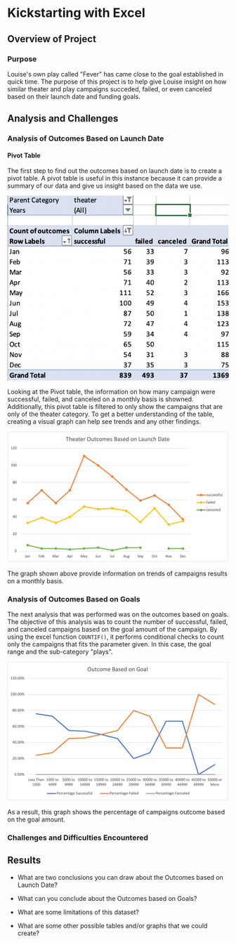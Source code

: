 # Kickstarting with Excel

## Overview of Project

### Purpose
Louise's own play called "Fever" has came close to the goal established in quick time. The purpose of this project is to help give Louise insight on how similar theater and play campaigns succeded, failed, or even canceled based on their launch date and funding goals.

## Analysis and Challenges

### Analysis of Outcomes Based on Launch Date
#### Pivot Table
The first step to find out the outcomes based on launch date is to create a pivot table. A pivot table is useful in this instance because it can provide a summary of our data and give us insight based on the data we use.

![Outcome Based on Launch Date Pivot Table](https://github.com/40super/kickstarter-analysis/blob/main/resource/Pivot_Table_Outcome.png?raw=true)

Looking at the Pivot table, the information on how many campaign were successful, failed, and canceled on a monthly basis is showned. Additionally, this pivot table is filtered to only show the campaigns that are only of the theater category. To get a better understanding of the table, creating a visual graph can help see trends and any other findings.

![Outcome Based on Launch Date](https://github.com/40super/kickstarter-analysis/blob/main/resource/Theater_Outcomes_vs_Launch.png?raw=true)

The graph shown above provide information on trends of campaigns results on a monthly basis.

### Analysis of Outcomes Based on Goals

The next analysis that was performed was on the outcomes based on goals. The objective of this analysis was to count the number of successful, failed, and canceled campaigns based on the goal amount of the campaign. By using the excel function `COUNTIF()`, it performs conditional checks to count only the campaigns that fits the parameter given. In this case, the goal range and the sub-category "plays".

![Outcome Based on Goals](https://github.com/40super/kickstarter-analysis/blob/main/resource/Outcomes_vs_Goals.png?raw=true)

As a result, this graph shows the percentage of campaigns outcome based on the goal amount.

### Challenges and Difficulties Encountered

## Results

- What are two conclusions you can draw about the Outcomes based on Launch Date?

- What can you conclude about the Outcomes based on Goals?

- What are some limitations of this dataset?

- What are some other possible tables and/or graphs that we could create?
